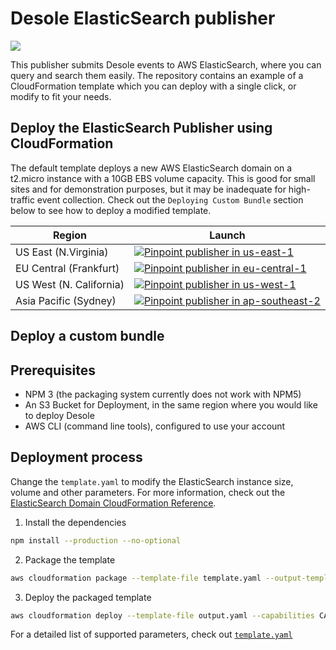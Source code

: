 # Desole ElasticSearch publisher


![](https://desole.io/images/elasticsearch.png)

This publisher submits Desole events to AWS ElasticSearch, where you can query and search them easily. The repository contains an example of a CloudFormation template which you can deploy with a single click, or modify to fit your needs.

## Deploy the ElasticSearch Publisher using CloudFormation 

The default template deploys a new AWS ElasticSearch domain on a t2.micro instance with a 10GB EBS volume capacity. This is good for small sites and for demonstration purposes, but it may be inadequate for high-traffic event collection. Check out the `Deploying Custom Bundle` section below to see how to deploy a modified template.


  Region | Launch
  -------|-------
  US East (N.Virginia) | [![Pinpoint publisher in us-east-1](http://docs.aws.amazon.com/AWSCloudFormation/latest/UserGuide/images/cloudformation-launch-stack-button.png)](https://console.aws.amazon.com/cloudformation/home?region=us-east-1#/stacks/create/review?stackName=desole&templateURL=https://desole-packaging-us-east-1.s3.amazonaws.com/1.0.0/@desole/es-publisher.yaml)
  EU Central (Frankfurt) | [![Pinpoint publisher in eu-central-1](http://docs.aws.amazon.com/AWSCloudFormation/latest/UserGuide/images/cloudformation-launch-stack-button.png)](https://console.aws.amazon.com/cloudformation/home?region=eu-central-1#/stacks/create/review?stackName=desole&templateURL=https://desole-packaging-eu-central-1.s3.amazonaws.com/1.0.0/@desole/es-publisher.yaml)
  US West (N. California) | [![Pinpoint publisher in us-west-1](http://docs.aws.amazon.com/AWSCloudFormation/latest/UserGuide/images/cloudformation-launch-stack-button.png)](https://console.aws.amazon.com/cloudformation/home?region=us-west-1#/stacks/create/review?stackName=desole&templateURL=https://desole-packaging-us-west-1.s3.amazonaws.com/1.0.0/@desole/es-publisher.yaml)
  Asia Pacific (Sydney) | [![Pinpoint publisher in ap-southeast-2](http://docs.aws.amazon.com/AWSCloudFormation/latest/UserGuide/images/cloudformation-launch-stack-button.png)](https://console.aws.amazon.com/cloudformation/home?region=ap-southeast-2#/stacks/create/review?stackName=desole&templateURL=https://desole-packaging-ap-southeast-2.s3.amazonaws.com/1.0.0/@desole/es-publisher.yaml)

## Deploy a custom bundle 

## Prerequisites

* NPM 3 (the packaging system currently does not work with NPM5)
* An S3 Bucket for Deployment, in the same region where you would like to deploy Desole
* AWS CLI (command line tools), configured to use your account

## Deployment process

Change the `template.yaml` to modify the ElasticSearch instance size, volume and other parameters. For more information, check out the [ElasticSearch Domain CloudFormation Reference](https://docs.aws.amazon.com/AWSCloudFormation/latest/UserGuide/aws-resource-elasticsearch-domain.html).

1. Install the dependencies
  ```bash
  npm install --production --no-optional
  ```
2. Package the template 
  ```bash
  aws cloudformation package --template-file template.yaml --output-template-file output.yaml
  ```
3. Deploy the packaged template
  ```bash
  aws cloudformation deploy --template-file output.yaml --capabilities CAPABILITY_IAM --stack-name <STACK NAME> --parameter-overrides CollectorSNSTopic=<SNS TOPIC ARN>
  ```

For a detailed list of supported parameters, check out [`template.yaml`](template.yaml)



